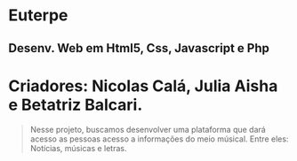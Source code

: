 # Euterpe
## Desenv. Web em Html5, Css, Javascript e Php
# Criadores: Nicolas Calá, Julia Aisha e Betatriz Balcari.

>Nesse projeto, buscamos desenvolver uma plataforma que dará acesso as pessoas acesso a informações do meio músical. Entre eles: Notícias, músicas e letras.
